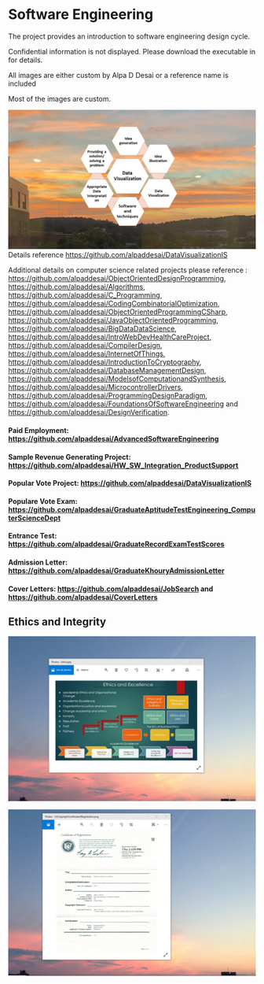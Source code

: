 # Software Engineering

The project provides an introduction to software engineering design cycle. 

Confidential information is not displayed. Please download the executable in for details. 

All images are either custom by Alpa D Desai or a reference name is included 

Most of the images are custom.

![image](DataVisualization.jpg)
Details reference https://github.com/alpaddesai/DataVisualizationIS

Additional details on computer science related projects please reference : https://github.com/alpaddesai/ObjectOrientedDesignProgramming, https://github.com/alpaddesai/Algorithms, https://github.com/alpaddesai/C_Programming, https://github.com/alpaddesai/CodingCombinatorialOptimization, https://github.com/alpaddesai/ObjectOrientedProgrammingCSharp, https://github.com/alpaddesai/JavaObjectOrientedProgramming, https://github.com/alpaddesai/BigDataDataScience, https://github.com/alpaddesai/IntroWebDevHealthCareProject, https://github.com/alpaddesai/CompilerDesign,  https://github.com/alpaddesai/InternetOfThings, https://github.com/alpaddesai/IntroductionToCryptography, https://github.com/alpaddesai/DatabaseManagementDesign, https://github.com/alpaddesai/ModelsofComputationandSynthesis, https://github.com/alpaddesai/MicrocontrollerDrivers, https://github.com/alpaddesai/ProgrammingDesignParadigm, https://github.com/alpaddesai/FoundationsOfSoftwareEngineering and https://github.com/alpaddesai/DesignVerification.


#### Paid Employment: https://github.com/alpaddesai/AdvancedSoftwareEngineering
#### Sample Revenue Generating Project: https://github.com/alpaddesai/HW_SW_Integration_ProductSupport
#### Popular Vote Project: https://github.com/alpaddesai/DataVisualizationIS
#### Populare Vote Exam: https://github.com/alpaddesai/GraduateAptitudeTestEngineering_ComputerScienceDept  
#### Entrance Test: https://github.com/alpaddesai/GraduateRecordExamTestScores
#### Admission Letter: https://github.com/alpaddesai/GraduateKhouryAdmissionLetter
#### Cover Letters: https://github.com/alpaddesai/JobSearch and https://github.com/alpaddesai/CoverLetters

## Ethics and Integrity
![image](EthicsandExcellence.png)

![image](USCopyrightCertificate.png)
